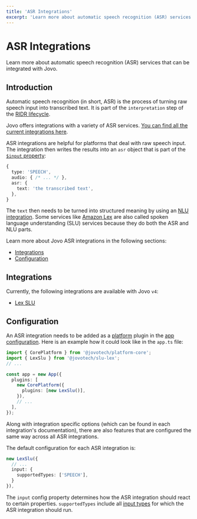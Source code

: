 ```yaml
---
title: 'ASR Integrations'
excerpt: 'Learn more about automatic speech recognition (ASR) services that can be integrated with Jovo.'
---
```


# ASR Integrations

Learn more about automatic speech recognition (ASR) services that can be integrated with Jovo.

## Introduction

Automatic speech recognition (in short, ASR) is the process of turning raw speech input into transcribed text. It is part of the `interpretation` step of the [RIDR lifecycle](./ridr-lifecycle.md).

Jovo offers integrations with a variety of ASR services. [You can find all the current integrations here](#integrations).

ASR integrations are helpful for platforms that deal with raw speech input. The integration then writes the results into an `asr` object that is part of the [`$input` property](./input.md):

```typescript
{
  type: 'SPEECH',
  audio: { /* ... */ },
  asr: {
    text: 'the transcribed text',
  },
}
```

The `text` then needs to be turned into structured meaning by using an [NLU integration](./nlu.md). Some services like [Amazon Lex](https://www.jovo.tech/marketplace/slu-lex) are also called spoken language understanding (SLU) services because they do both the ASR and NLU parts.

Learn more about Jovo ASR integrations in the following sections:

- [Integrations](#integrations)
- [Configuration](#configuration)

## Integrations

Currently, the following integrations are available with Jovo `v4`:

- [Lex SLU](https://www.jovo.tech/marketplace/slu-lex)

## Configuration

An ASR integration needs to be added as a [platform](./platforms.md) plugin in the [app configuration](./app-config.md). Here is an example how it could look like in the `app.ts` file:

```typescript
import { CorePlatform } from '@jovotech/platform-core';
import { LexSlu } from '@jovotech/slu-lex';
// ...

const app = new App({
  plugins: [
    new CorePlatform({
      plugins: [new LexSlu()],
    }),
    // ...
  ],
});
```

Along with integration specific options (which can be found in each integration's documentation), there are also features that are configured the same way across all ASR integrations.

The default configuration for each ASR integration is:

```typescript
new LexSlu({
  // ...
  input: {
    supportedTypes: ['SPEECH'],
  }
}),
```

The `input` config property determines how the ASR integration should react to certain properties. `supportedTypes` include all [input types](./input.md#input-types) for which the ASR integration should run.
